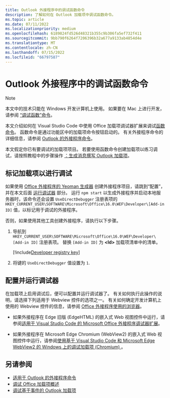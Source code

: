 ```yaml
---
title: Outlook 外接程序中的调试函数命令
description: 了解如何在 Outlook 加载项中调试函数命令。
ms.topic: article
ms.date: 07/11/2022
ms.localizationpriority: medium
ms.openlocfilehash: 6189824fd526d48321b355c9b306fa5ef732f411
ms.sourcegitcommit: 9bb790f6264f7206396b32a677a9133ab4854d4e
ms.translationtype: MT
ms.contentlocale: zh-CN
ms.lasthandoff: 07/15/2022
ms.locfileid: "66797587"
---
```

# <a name="debug-function-commands-in-outlook-add-ins"></a>Outlook 外接程序中的调试函数命令

> [!NOTE]
> 本文中的技术只能在 Windows 开发计算机上使用。 如果要在 Mac 上进行开发，请参阅 [“调试函数”命令](../testing/debug-function-command.md)。

本文介绍如何在 Visual Studio Code 中使用 Office 加载项调试器扩展来调试[函数命令](add-in-commands-for-outlook.md#run-a-function-command)。 函数命令是通过功能区中的加载项命令按钮启动的。 有关外接程序命令的详细信息，请参阅 [Outlook 的外接程序命令](add-in-commands-for-outlook.md)。

本文假定你已有要调试的加载项项目。 若要使用函数命令创建加载项以练习调试，请按照教程中的步骤操作 [：生成消息撰写 Outlook 加载项](../tutorials/outlook-tutorial.md)。

## <a name="mark-your-add-in-for-debugging"></a>标记加载项以进行调试

如果使用 [Office 外接程序的 Yeoman 生成器](../develop/yeoman-generator-overview.md) 创建外接程序项目，请跳到“配置”，并在本文后面 [运行调试器](#configure-and-run-the-debugger) 部分。 运行 `npm start` 以生成外接程序并启动本地服务器时，该命令还会设置 `UseDirectDebugger` 注册表项的 `HKEY_CURRENT_USER\SOFTWARE\Microsoft\Office\16.0\WEF\Developer\[Add-in ID]` 值，以标记用于调试的外接程序。

否则，如果使用其他工具创建外接程序，请执行以下步骤。

1. 导航到 `HKEY_CURRENT_USER\SOFTWARE\Microsoft\Office\16.0\WEF\Developer\[Add-in ID]` 注册表项。 替换 `[Add-in ID]` 为 **\<Id\>** 加载项清单中的清单。

    [!include[Developer registry key](../includes/developer-registry-key.md)]

1. 将键的 `UseDirectDebugger` 值设置为 `1`.

## <a name="configure-and-run-the-debugger"></a>配置并运行调试器

在加载项上启用调试后，便可以配置并运行调试器了。 有关如何执行此操作的说明，请选择下列适用于 Webview 控件的选项之一。 有关如何确定开发计算机上使用的 Webview 控件的信息，请参阅 [Office 外接程序使用的浏览器](../concepts/browsers-used-by-office-web-add-ins.md)。

- 如果外接程序在 Edge 旧版 (EdgeHTML) 的嵌入式 Web 视图控件中运行，请参阅[适用于 Visual Studio Code 的 Microsoft Office 外接程序调试器扩展](../testing/debug-with-vs-extension.md)。

- 如果外接程序在 Microsoft Edge Chromium (WebView2) 的嵌入式 Web 视图控件中运行，请参阅[使用基于 Visual Studio Code 和 Microsoft Edge WebView2 的 Windows 上的调试加载项 (Chromium) ](../testing/debug-desktop-using-edge-chromium.md)。

## <a name="see-also"></a>另请参阅

- [适用于 Outlook 的外接程序命令](add-in-commands-for-outlook.md)
- [调试 Office 加载项概述](../testing/debug-add-ins-overview.md)
- [调试基于事件的 Outlook 加载项](debug-autolaunch.md)
